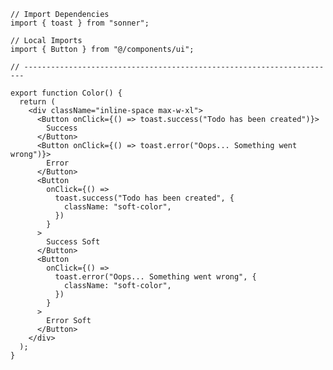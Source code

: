 ﻿```tsx
// Import Dependencies
import { toast } from "sonner";

// Local Imports
import { Button } from "@/components/ui";

// ----------------------------------------------------------------------

export function Color() {
  return (
    <div className="inline-space max-w-xl">
      <Button onClick={() => toast.success("Todo has been created")}>
        Success
      </Button>
      <Button onClick={() => toast.error("Oops... Something went wrong")}>
        Error
      </Button>
      <Button
        onClick={() =>
          toast.success("Todo has been created", {
            className: "soft-color",
          })
        }
      >
        Success Soft
      </Button>
      <Button
        onClick={() =>
          toast.error("Oops... Something went wrong", {
            className: "soft-color",
          })
        }
      >
        Error Soft
      </Button>
    </div>
  );
}

```
